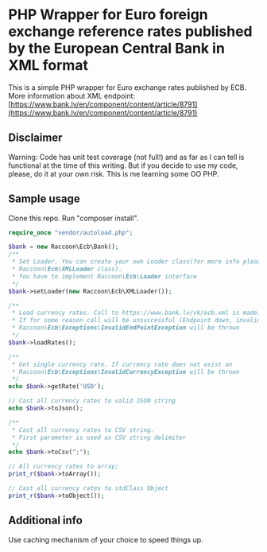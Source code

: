 # PHP Wrapper for Euro foreign exchange reference rates published by the European Central Bank in XML format 

This is a simple PHP wrapper for Euro exchange rates published by ECB. More information about XML endpoint:
[https://www.bank.lv/en/component/content/article/8791](https://www.bank.lv/en/component/content/article/8791)

## Disclaimer

Warning: Code has unit test coverage (not full!) and as far as I can tell is functional at the time of this writing. But if you decide to use my code, please, do it at your own risk. This is me learning some OO PHP. 

## Sample usage

Clone this repo. Run "composer install".

```php
require_once "vendor/autoload.php";

$bank = new Raccoon\Ecb\Bank();
/**
 * Set Loader. You can create your own Loader class(for more info please refer to
 * Raccoon\Ecb\XMLLoader class).
 * You have to implement Raccoon\Ecb\Loader interface 
 */
$bank->setLoader(new Raccoon\Ecb\XMLLoader());

/**
 * Load currency rates. Call to https://www.bank.lv/vk/ecb.xml is made. 
 * If for some reason call will be unsuccessful (Endpoint down, invalid xml, etc.) an
 * Raccoon\Ecb\Exceptions\InvalidEndPointException will be thrown
 */
$bank->loadRates();

/**
 * Get single currency rate. If currency rate does not exist an  
 * Raccoon\Ecb\Exceptions\InvalidCurrencyException will be thrown
 */
echo $bank->getRate('USD');

// Cast all currency rates to valid JSON string
echo $bank->toJson();

/**
 * Cast all currency rates to CSV string.
 * First parameter is used as CSV string delimiter
 */
echo $bank->toCsv(";");

// All currency rates to array;
print_r($bank->toArray());

// Cast all currency rates to stdClass Object
print_r($bank->toObject());

```

## Additional info

Use caching mechanism of your choice to speed things up.

